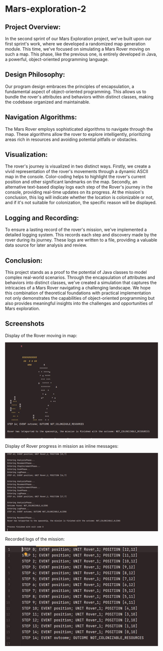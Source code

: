 # Mars-exploration-2

## Project Overview:
In the second sprint of our Mars Exploration project, we've built upon our first sprint's work, where we developed a randomized map generation module. This time, we've focused on simulating a Mars Rover moving on such a map. This phase, like the previous one, is entirely developed in Java, a powerful, object-oriented programming language.

## Design Philosophy:
Our program design embraces the principles of encapsulation, a fundamental aspect of object-oriented programming. This allows us to bundle the rover's attributes and behaviors within distinct classes, making the codebase organized and maintainable.

## Navigation Algorithms:
The Mars Rover employs sophisticated algorithms to navigate through the map. These algorithms allow the rover to explore intelligently, prioritizing areas rich in resources and avoiding potential pitfalls or obstacles.

## Visualization: 
The rover's journey is visualized in two distinct ways. Firstly, we create a vivid representation of the rover's movements through a dynamic ASCII map in the console. Color-coding helps to highlight the rover's current position and other significant landmarks on the map. Secondly, an alternative text-based display logs each step of the Rover's journey in the console, providing real-time updates on its progress. At the mission's conclusion, this log will indicate whether the location is colonizable or not, and if it's not suitable for colonization, the specific reason will be displayed.

## Logging and Recording:
To ensure a lasting record of the rover's mission, we've implemented a detailed logging system. This records each step and discovery made by the rover during its journey. These logs are written to a file, providing a valuable data source for later analysis and review.

## Conclusion:
This project stands as a proof to the potential of Java classes to model complex real-world scenarios. Through the encapsulation of attributes and behaviors into distinct classes, we've created a simulation that captures the intricacies of a Mars Rover navigating a challenging landscape. We hope this combination of theoretical foundations with practical implementation not only demonstrates the capabilities of object-oriented programming but also provides meaningful insights into the challenges and opportunities of Mars exploration.

## Screenshots

Display of the Rover moving in map:

![Display of the Rover moving in map](./screenshot/Screenshot-movingInMapDisplay.JPG)

Display of Rover progress in mission as inline messages:

![Display of Rover progress in mission as inline messages](./screenshot/Screenshot-inlineStepsDisplay.JPG)

Recorded logs of the mission:

![Recorded logs of the mission](./screenshot/Screenshot-logFile.JPG)
